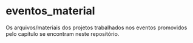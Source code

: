 # eventos_material
Os arquivos/materiais dos projetos trabalhados nos eventos promovidos pelo capítulo se encontram neste repositório.
